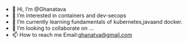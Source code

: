 - 👋 Hi, I’m @Ghanatava
- 👀 I’m interested in containers and dev-secops 
- 🌱 I’m currently learning fundamentals of kubernetes,javaand docker.
- 💞️ I’m looking to collaborate on ...
- 📫 How to reach me Email:ghanatva@gmail.com

<!---
ghanatava/ghanatava is a ✨ special ✨ repository because its `README.md` (this file) appears on your GitHub profile.
You can click the Preview link to take a look at your changes.
--->
